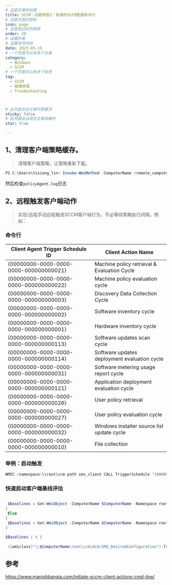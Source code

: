 ```yaml
---
# 这是文章的标题
title: SCCM：问题排查2：有用的SCCM管理命令行
# 这是页面的图标
icon: page
# 这是侧边栏的顺序
order: 29
# 设置作者
# 设置写作时间
date: 2023-05-15
# 一个页面可以有多个分类
category:
  - Windows
  - SCCM
# 一个页面可以有多个标签
tag:
  - SCCM
  - 疑难排查
  - Troubeshooting



# 此页面会在文章列表置顶
sticky: false
# 此页面会出现在文章收藏中
star: true

---
```



## 1、清理客户端策略缓存。

>清理客户端策略，让策略重新下载。

```powershell
PS C:\Users\tixiang_lin> Invoke-WmiMethod -ComputerName <remote_computer> -Namespace root\ccm -Class sms_client -Name ResetPolicy -ArgumentList @(1)
```
然后检查`policyAgent.log`日志


## 2、远程触发客户端动作

>实现/远程手动远程触发SCCM客户端行为，不必等待策略执行间隔，例如：


### 命令行
| Client Agent Trigger Schedule ID | Client Action Name                           |
| ------------------------------- | -------------------------------------------- |
| {00000000-0000-0000-0000-000000000021} | Machine policy retrieval & Evaluation Cycle |
| {00000000-0000-0000-0000-000000000022} | Machine policy evaluation cycle              |
| {00000000-0000-0000-0000-000000000003} | Discovery Data Collection Cycle              |
| {00000000-0000-0000-0000-000000000002} | Software inventory cycle                     |
| {00000000-0000-0000-0000-000000000001} | Hardware inventory cycle                     |
| {00000000-0000-0000-0000-000000000113} | Software updates scan cycle                  |
| {00000000-0000-0000-0000-000000000114} | Software updates deployment evaluation cycle |
| {00000000-0000-0000-0000-000000000031} | Software metering usage report cycle          |
| {00000000-0000-0000-0000-000000000121} | Application deployment evaluation cycle       |
| {00000000-0000-0000-0000-000000000026} | User policy retrieval                         |
| {00000000-0000-0000-0000-000000000027} | User policy evaluation cycle                  |
| {00000000-0000-0000-0000-000000000032} | Windows installer source list update cycle    |
| {00000000-0000-0000-0000-000000000010} | File collection                               |

### 举例：启动触发

```powershell
WMIC /namespace:\\root\ccm path sms_client CALL TriggerSchedule "{00000000-0000-0000-0000-000000000002}" /NOINTERACTIVE 
```

### 快速启动客户端基线评估

```powershell

 $Baselines = Get-WmiObject -ComputerName $ComputerName -Namespace root\ccm\dcm -Class SMS_DesiredConfiguration
}
 Else
{
 $Baselines = Get-WmiObject -ComputerName $ComputerName -Namespace root\ccm\dcm -Class SMS_DesiredConfiguration | Where-Object {$_.DisplayName -like $BLName}
}
 
$Baselines | % {
 
 ([wmiclass]"\\$ComputerName\root\ccm\dcm:SMS_DesiredConfiguration").TriggerEvaluation($_.Name, $_.Version) 

```

## 参考

https://www.manishbangia.com/initiate-sccm-client-actions-cmd-line/